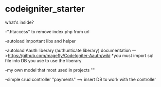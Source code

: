 # codeigniter_starter

what's inside?

-".htaccess" to remove index.php from url

-autoload important libs and helper

-autoload Aauth liberary (authunticate liberary)
documentation -->https://github.com/magefly/CodeIgniter-Aauth/wiki
*you must import sql file into DB you use to use the liberary

-my own model that most used in projects ""
  

-simple crud controller "payments" ==> insert DB to work with the controller
